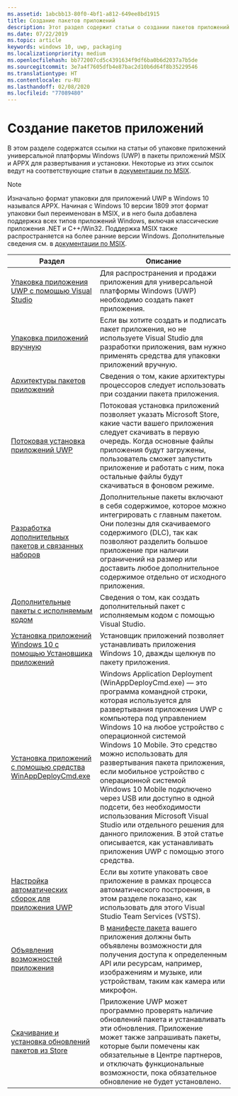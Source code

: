 ```yaml
---
ms.assetid: 1abcbb13-80f0-4bf1-a812-649ee8bd1915
title: Создание пакетов приложений
description: Этот раздел содержит статьи о создании пакетов приложений универсальной платформы Windows (UWP) или ссылки на них.
ms.date: 07/22/2019
ms.topic: article
keywords: windows 10, uwp, packaging
ms.localizationpriority: medium
ms.openlocfilehash: bb772007cd5c4391634f9df6ba0b6d2037a7b5de
ms.sourcegitcommit: 3e7a4f7605dfb4e87bac2d10b6d64f8b35229546
ms.translationtype: HT
ms.contentlocale: ru-RU
ms.lasthandoff: 02/08/2020
ms.locfileid: "77089480"
---
```

# <a name="packaging-apps"></a>Создание пакетов приложений

В этом разделе содержатся ссылки на статьи об упаковке приложений универсальной платформы Windows (UWP) в пакеты приложений MSIX и APPX для развертывания и установки. Некоторые из этих ссылок ведут на соответствующие статьи в [документации по MSIX](https://docs.microsoft.com/windows/msix/).

> [!NOTE]
> Изначально формат упаковки для приложений UWP в Windows 10 назывался APPX. Начиная с Windows 10 версии 1809 этот формат упаковки был переименован в MSIX, и в него была добавлена поддержка всех типов приложений Windows, включая классические приложения .NET и C++/Win32. Поддержка MSIX также распространяется на более ранние версии Windows. Дополнительные сведения см. в [документации по MSIX](https://docs.microsoft.com/windows/msix/).

| Раздел | Описание |
|-------|-------------|
| [Упаковка приложения UWP с помощью Visual Studio](/windows/msix/package/packaging-uwp-apps) | Для распространения и продажи приложения для универсальной платформы Windows (UWP) необходимо создать пакет приложения. |
| [Упаковка приложений вручную](/windows/msix/package/manual-packaging-root) | Если вы хотите создать и подписать пакет приложения, но не используете Visual Studio для разработки приложения, вам нужно применять средства для упаковки приложений вручную. |
| [Архитектуры пакетов приложений](/windows/msix/package/device-architecture) | Сведения о том, какие архитектуры процессоров следует использовать при создании пакета приложения. |
| [Потоковая установка приложений UWP](/windows/msix/package/streaming-install) | Потоковая установка приложений позволяет указать Microsoft Store, какие части вашего приложения следует скачивать в первую очередь. Когда основные файлы приложения будут загружены, пользователь сможет запустить приложение и работать с ним, пока остальные файлы будут скачиваться в фоновом режиме. |
| [Разработка дополнительных пакетов и связанных наборов](/windows/msix/package/optional-packages) | Дополнительные пакеты включают в себя содержимое, которое можно интегрировать с главным пакетом. Они полезны для скачиваемого содержимого (DLC), так как позволяют разделить большое приложение при наличии ограничений на размер или доставить любое дополнительное содержимое отдельно от исходного приложения. |
| [Дополнительные пакеты с исполняемым кодом](/windows/msix/package/optional-packages-with-executable-code) | Сведения о том, как создать дополнительный пакет с исполняемым кодом с помощью Visual Studio. |
| [Установка приложений Windows 10 с помощью Установщика приложений](/windows/msix/app-installer/app-installer-root) | Установщик приложений позволяет устанавливать приложения Windows 10, дважды щелкнув по пакету приложения. |
| [Установка приложений с помощью средства WinAppDeployCmd.exe](install-universal-windows-apps-with-the-winappdeploycmd-tool.md) | Windows Application Deployment (WinAppDeployCmd.exe) — это программа командной строки, которая используется для развертывания приложения UWP с компьютера под управлением Windows 10 на любое устройство с операционной системой Windows 10 Mobile. Это средство можно использовать для развертывания пакета приложения, если мобильное устройство с операционной системой Windows 10 Mobile подключено через USB или доступно в одной подсети, без необходимости использования Microsoft Visual Studio или отдельного решения для данного приложения. В этой статье описывается, как устанавливать приложения UWP с помощью этого средства. |
| [Настройка автоматических сборок для приложения UWP](auto-build-package-uwp-apps.md) | Если вы хотите упаковать свое приложение в рамках процесса автоматического построения, в этом разделе показано, как использовать для этого Visual Studio Team Services (VSTS). |
| [Объявления возможностей приложения](app-capability-declarations.md) | В [манифесте пакета](https://docs.microsoft.com/uwp/schemas/appxpackage/appx-package-manifest) вашего приложения должны быть объявлены возможности для получения доступа к определенным API или ресурсам, например, изображениям и музыке, или устройствам, таким как камера или микрофон. |
| [Скачивание и установка обновлений пакетов из Store](self-install-package-updates.md) | Приложение UWP может программно проверять наличие обновлений пакета и устанавливать эти обновления. Приложение может также запрашивать пакеты, которые были помечены как обязательные в Центре партнеров, и отключать функциональные возможности, пока обязательное обновление не будет установлено.  |
